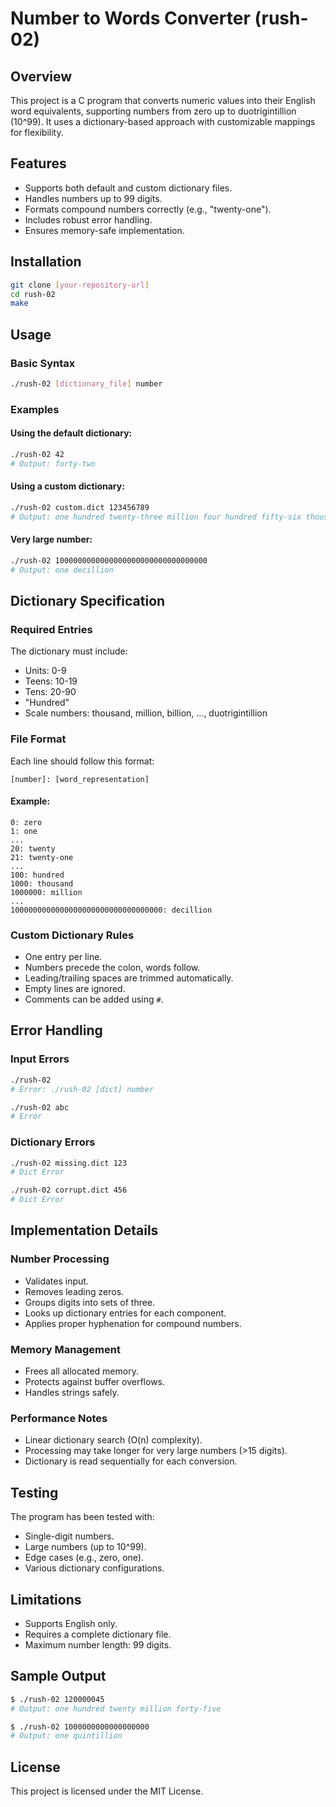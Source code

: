 # Number to Words Converter (rush-02)

## Overview
This project is a C program that converts numeric values into their English word equivalents, supporting numbers from zero up to duotrigintillion (10^99). It uses a dictionary-based approach with customizable mappings for flexibility.

## Features
- Supports both default and custom dictionary files.
- Handles numbers up to 99 digits.
- Formats compound numbers correctly (e.g., "twenty-one").
- Includes robust error handling.
- Ensures memory-safe implementation.

## Installation
```bash
git clone [your-repository-url]
cd rush-02
make
```

## Usage
### Basic Syntax
```bash
./rush-02 [dictionary_file] number
```

### Examples
#### Using the default dictionary:
```bash
./rush-02 42
# Output: forty-two
```

#### Using a custom dictionary:
```bash
./rush-02 custom.dict 123456789
# Output: one hundred twenty-three million four hundred fifty-six thousand seven hundred eighty-nine
```

#### Very large number:
```bash
./rush-02 1000000000000000000000000000000000
# Output: one decillion
```

## Dictionary Specification
### Required Entries
The dictionary must include:
- Units: 0-9
- Teens: 10-19
- Tens: 20-90
- "Hundred"
- Scale numbers: thousand, million, billion, ..., duotrigintillion

### File Format
Each line should follow this format:
```
[number]: [word_representation]
```

#### Example:
```
0: zero
1: one
...
20: twenty
21: twenty-one
...
100: hundred
1000: thousand
1000000: million
...
1000000000000000000000000000000000: decillion
```

### Custom Dictionary Rules
- One entry per line.
- Numbers precede the colon, words follow.
- Leading/trailing spaces are trimmed automatically.
- Empty lines are ignored.
- Comments can be added using `#`.

## Error Handling
### Input Errors
```bash
./rush-02
# Error: ./rush-02 [dict] number

./rush-02 abc
# Error
```

### Dictionary Errors
```bash
./rush-02 missing.dict 123
# Dict Error

./rush-02 corrupt.dict 456
# Dict Error
```

## Implementation Details
### Number Processing
- Validates input.
- Removes leading zeros.
- Groups digits into sets of three.
- Looks up dictionary entries for each component.
- Applies proper hyphenation for compound numbers.

### Memory Management
- Frees all allocated memory.
- Protects against buffer overflows.
- Handles strings safely.

### Performance Notes
- Linear dictionary search (O(n) complexity).
- Processing may take longer for very large numbers (>15 digits).
- Dictionary is read sequentially for each conversion.

## Testing
The program has been tested with:
- Single-digit numbers.
- Large numbers (up to 10^99).
- Edge cases (e.g., zero, one).
- Various dictionary configurations.

## Limitations
- Supports English only.
- Requires a complete dictionary file.
- Maximum number length: 99 digits.

## Sample Output
```bash
$ ./rush-02 120000045
# Output: one hundred twenty million forty-five

$ ./rush-02 1000000000000000000
# Output: one quintillion
```

## License
This project is licensed under the MIT License.
